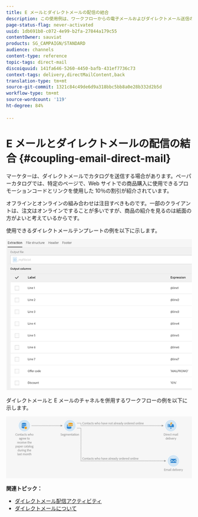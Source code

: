 ```yaml
---
title: E メールとダイレクトメールの配信の結合
description: この使用例は、ワークフローからの電子メールおよびダイレクトメール送信の例を示します。
page-status-flag: never-activated
uuid: 1db691b8-c072-4e99-b2fa-27844a179c55
contentOwner: sauviat
products: SG_CAMPAIGN/STANDARD
audience: channels
content-type: reference
topic-tags: direct-mail
discoiquuid: 141fa646-5260-4450-bafb-431ef7736c73
context-tags: delivery,directMailContent,back
translation-type: tm+mt
source-git-commit: 1321c84c49de6d9a318bbc5bb8a0e28b332d2b5d
workflow-type: tm+mt
source-wordcount: '119'
ht-degree: 84%

---
```



# E メールとダイレクトメールの配信の結合 {#coupling-email-direct-mail}

マーケターは、ダイレクトメールでカタログを送信する場合があります。ペーパーカタログでは、特定のページで、Web サイトでの商品購入に使用できるプロモーションコードとリンクを使用した 10％の割引が紹介されています。

オフラインとオンラインの組み合わせは注目すべきものです。一部のクライアントは、注文はオンラインですることが多いですが、商品の紹介を見るのは紙面の方がよいと考えているからです。

使用できるダイレクトメールテンプレートの例を以下に示します。

![](assets/direct_mail_9.png)

ダイレクトメールと E メールのチャネルを併用するワークフローの例を以下に示します。

![](assets/direct_mail_10.png)

**関連トピック：**

* [ダイレクトメール配信アクティビティ](../../automating/using/direct-mail-delivery.md)
* [ダイレクトメールについて](../../channels/using/about-direct-mail.md)
